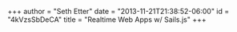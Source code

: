 +++
author = "Seth Etter"
date = "2013-11-21T21:38:52-06:00"
id = "4kVzsSbDeCA"
title = "Realtime Web Apps w/ Sails.js"
+++
